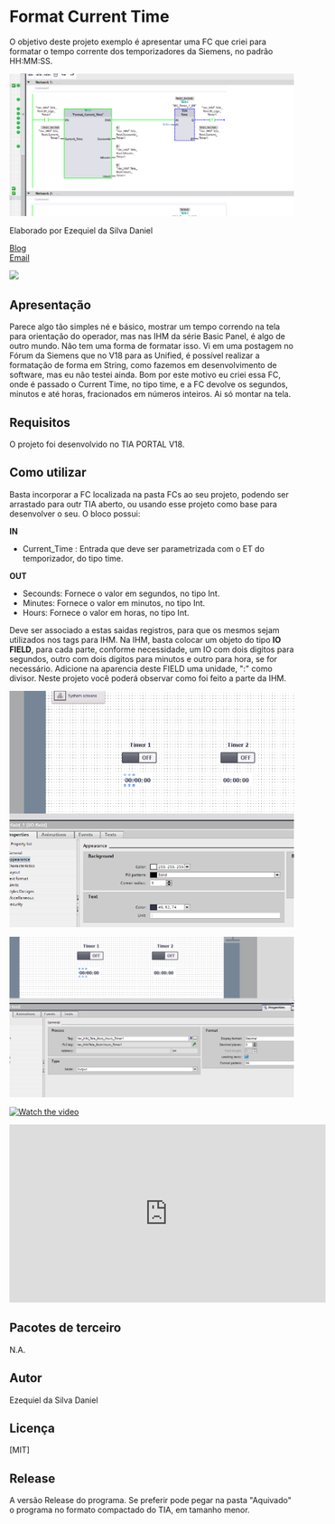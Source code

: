 # Format Current Time

O objetivo deste projeto exemplo é apresentar uma FC que criei para formatar o tempo corrente dos temporizadores da Siemens, no padrão HH:MM:SS.

<!-- Inserir imagem com a #vitrinedev ao final do link -->
![](Screenshot2024-08-29091732.png)


Elaborado por Ezequiel da Silva Daniel

[Blog](https://ezequieldaniel.wordpress.com/)  
[Email](ezequielsd@gmail.com)

<a href="https://www.linkedin.com/in/ezequielsd/" target="_blank"><img src="https://img.shields.io/badge/-LinkedIn-%230077B5?style=for-the-badge&logo=linkedin&logoColor=white" target="_blank"></a>  


## Apresentação

Parece algo tão simples né e básico, mostrar um tempo correndo na tela para orientação do operador, mas nas IHM da série Basic Panel, é algo de outro mundo. 
Não tem uma forma de formatar isso. Vi em uma postagem no Fórum da Siemens que no V18 para as Unified, é possível realizar a formatação de forma em String, como fazemos em desenvolvimento de software, mas eu não testei ainda.
Bom por este motivo eu criei essa FC, onde é passado o Current Time, no tipo time, e a FC devolve os segundos, minutos e até horas, fracionados em números inteiros. Ai só montar na tela.


## Requisitos

O projeto foi desenvolvido no TIA PORTAL V18.


## Como utilizar


Basta incorporar a FC localizada na pasta FCs ao seu projeto, podendo ser arrastado para outr TIA aberto, ou usando esse projeto como base para desenvolver o seu.
O bloco possui:

**IN**

* Current_Time : Entrada que deve ser parametrizada com o ET do temporizador, do tipo time.

**OUT**

* Secounds: Fornece o valor em segundos, no tipo Int.
* Minutes: Fornece o valor em minutos, no tipo Int.
* Hours: Fornece o valor em horas, no tipo Int.

Deve ser associado a estas saidas registros, para que os mesmos sejam utilizados nos tags para IHM.
Na IHM, basta colocar um objeto do tipo **IO FIELD**, para cada parte, conforme necessidade, um IO com dois digitos para segundos, outro com dois digitos para minutos e outro para hora, se for necessário.
Adicione na aparencia deste FIELD uma unidade, ":" como divisor. 
Neste projeto você poderá observar como foi feito a parte da IHM.

<!-- Inserir imagem com a #vitrinedev ao final do link -->
![](Screenshot2024-08-29101240.png)

<!-- Inserir imagem com a #vitrinedev ao final do link -->
![](Screenshot2024-08-29101349.png)


[![Watch the video]()](https://youtu.be/eYUyFtUYFxM)

<iframe width="560" height="315" src="https://www.youtube.com/embed/eYUyFtUYFxM?si=qwPjeDb4EhwuHOGQ" title="YouTube video player" frameborder="0" allow="accelerometer; autoplay; clipboard-write; encrypted-media; gyroscope; picture-in-picture; web-share" referrerpolicy="strict-origin-when-cross-origin" allowfullscreen></iframe>

## Pacotes de terceiro

N.A.


## Autor

Ezequiel da Silva Daniel  


## Licença

[MIT]


## Release

A versão Release do programa. Se preferir pode pegar na pasta "Aquivado" o programa no formato compactado do TIA, em tamanho menor.

